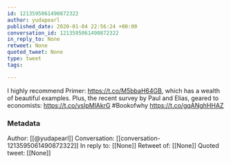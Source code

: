 ```yaml
---
id: 1213595061490872322
author: yudapearl
published_date: 2020-01-04 22:56:24 +00:00
conversation_id: 1213595061490872322
in_reply_to: None
retweet: None
quoted_tweet: None
type: tweet
tags:

---
```


I highly recommend  Primer: https://t.co/M5bbaH64GB, which has a wealth of beautiful examples. Plus, the recent survey by Paul and Elias, geared to economists: https://t.co/ysIpMlAkrG
#Bookofwhy https://t.co/gqANghHHAZ

### Metadata

Author: [[@yudapearl]]
Conversation: [[conversation-1213595061490872322]]
In reply to: [[None]]
Retweet of: [[None]]
Quoted tweet: [[None]]
